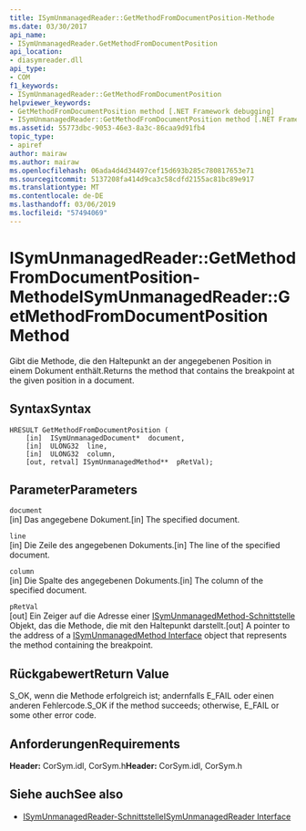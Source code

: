 ```yaml
---
title: ISymUnmanagedReader::GetMethodFromDocumentPosition-Methode
ms.date: 03/30/2017
api_name:
- ISymUnmanagedReader.GetMethodFromDocumentPosition
api_location:
- diasymreader.dll
api_type:
- COM
f1_keywords:
- ISymUnmanagedReader::GetMethodFromDocumentPosition
helpviewer_keywords:
- GetMethodFromDocumentPosition method [.NET Framework debugging]
- ISymUnmanagedReader::GetMethodFromDocumentPosition method [.NET Framework debugging]
ms.assetid: 55773dbc-9053-46e3-8a3c-86caa9d91fb4
topic_type:
- apiref
author: mairaw
ms.author: mairaw
ms.openlocfilehash: 06ada4d4d34497cef15d693b285c780817653e71
ms.sourcegitcommit: 5137208fa414d9ca3c58cdfd2155ac81bc89e917
ms.translationtype: MT
ms.contentlocale: de-DE
ms.lasthandoff: 03/06/2019
ms.locfileid: "57494069"
---
```

# <a name="isymunmanagedreadergetmethodfromdocumentposition-method"></a><span data-ttu-id="ae9c8-102">ISymUnmanagedReader::GetMethodFromDocumentPosition-Methode</span><span class="sxs-lookup"><span data-stu-id="ae9c8-102">ISymUnmanagedReader::GetMethodFromDocumentPosition Method</span></span>
<span data-ttu-id="ae9c8-103">Gibt die Methode, die den Haltepunkt an der angegebenen Position in einem Dokument enthält.</span><span class="sxs-lookup"><span data-stu-id="ae9c8-103">Returns the method that contains the breakpoint at the given position in a document.</span></span>  
  
## <a name="syntax"></a><span data-ttu-id="ae9c8-104">Syntax</span><span class="sxs-lookup"><span data-stu-id="ae9c8-104">Syntax</span></span>  
  
```  
HRESULT GetMethodFromDocumentPosition (  
    [in]  ISymUnmanagedDocument*  document,  
    [in]  ULONG32  line,  
    [in]  ULONG32  column,  
    [out, retval] ISymUnmanagedMethod**  pRetVal);  
```  
  
## <a name="parameters"></a><span data-ttu-id="ae9c8-105">Parameter</span><span class="sxs-lookup"><span data-stu-id="ae9c8-105">Parameters</span></span>  
 `document`  
 <span data-ttu-id="ae9c8-106">[in] Das angegebene Dokument.</span><span class="sxs-lookup"><span data-stu-id="ae9c8-106">[in] The specified document.</span></span>  
  
 `line`  
 <span data-ttu-id="ae9c8-107">[in] Die Zeile des angegebenen Dokuments.</span><span class="sxs-lookup"><span data-stu-id="ae9c8-107">[in] The line of the specified document.</span></span>  
  
 `column`  
 <span data-ttu-id="ae9c8-108">[in] Die Spalte des angegebenen Dokuments.</span><span class="sxs-lookup"><span data-stu-id="ae9c8-108">[in] The column of the specified document.</span></span>  
  
 `pRetVal`  
 <span data-ttu-id="ae9c8-109">[out] Ein Zeiger auf die Adresse einer [ISymUnmanagedMethod-Schnittstelle](../../../../docs/framework/unmanaged-api/diagnostics/isymunmanagedmethod-interface.md) Objekt, das die Methode, die mit den Haltepunkt darstellt.</span><span class="sxs-lookup"><span data-stu-id="ae9c8-109">[out] A pointer to the address of a [ISymUnmanagedMethod Interface](../../../../docs/framework/unmanaged-api/diagnostics/isymunmanagedmethod-interface.md) object that represents the method containing the breakpoint.</span></span>  
  
## <a name="return-value"></a><span data-ttu-id="ae9c8-110">Rückgabewert</span><span class="sxs-lookup"><span data-stu-id="ae9c8-110">Return Value</span></span>  
 <span data-ttu-id="ae9c8-111">S_OK, wenn die Methode erfolgreich ist; andernfalls E_FAIL oder einen anderen Fehlercode.</span><span class="sxs-lookup"><span data-stu-id="ae9c8-111">S_OK if the method succeeds; otherwise, E_FAIL or some other error code.</span></span>  
  
## <a name="requirements"></a><span data-ttu-id="ae9c8-112">Anforderungen</span><span class="sxs-lookup"><span data-stu-id="ae9c8-112">Requirements</span></span>  
 <span data-ttu-id="ae9c8-113">**Header:** CorSym.idl, CorSym.h</span><span class="sxs-lookup"><span data-stu-id="ae9c8-113">**Header:** CorSym.idl, CorSym.h</span></span>  
  
## <a name="see-also"></a><span data-ttu-id="ae9c8-114">Siehe auch</span><span class="sxs-lookup"><span data-stu-id="ae9c8-114">See also</span></span>
- [<span data-ttu-id="ae9c8-115">ISymUnmanagedReader-Schnittstelle</span><span class="sxs-lookup"><span data-stu-id="ae9c8-115">ISymUnmanagedReader Interface</span></span>](../../../../docs/framework/unmanaged-api/diagnostics/isymunmanagedreader-interface.md)
